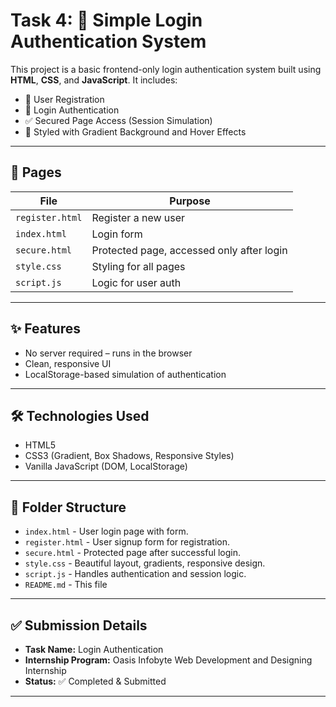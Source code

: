 # Task 4: 🔐 Simple Login Authentication System

This project is a basic frontend-only login authentication system built using **HTML**, **CSS**, and **JavaScript**. It includes:

- 📝 User Registration
- 🔐 Login Authentication
- ✅ Secured Page Access (Session Simulation)
- 🎨 Styled with Gradient Background and Hover Effects

---

## 📂 Pages

| File | Purpose |
|------|---------|
| `register.html` | Register a new user |
| `index.html` | Login form |
| `secure.html` | Protected page, accessed only after login |
| `style.css` | Styling for all pages |
| `script.js` | Logic for user auth |


---

## ✨ Features

- No server required – runs in the browser
- Clean, responsive UI
- LocalStorage-based simulation of authentication

---

## 🛠 Technologies Used

- HTML5
- CSS3 (Gradient, Box Shadows, Responsive Styles)
- Vanilla JavaScript (DOM, LocalStorage)

---

## 📁 Folder Structure

- `index.html` - User login page with form.
- `register.html` - User signup form for registration.
- `secure.html` - Protected page after successful login.
- `style.css` - Beautiful layout, gradients, responsive design.
- `script.js` - Handles authentication and session logic.
- `README.md` - This file 

---

## ✅ Submission Details

- **Task Name:** Login Authentication
- **Internship Program:** Oasis Infobyte Web Development and Designing Internship 
- **Status:** ✅ Completed & Submitted  

---
